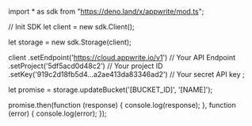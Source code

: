 import * as sdk from "https://deno.land/x/appwrite/mod.ts";

// Init SDK
let client = new sdk.Client();

let storage = new sdk.Storage(client);

client
    .setEndpoint('https://cloud.appwrite.io/v1') // Your API Endpoint
    .setProject('5df5acd0d48c2') // Your project ID
    .setKey('919c2d18fb5d4...a2ae413da83346ad2') // Your secret API key
;


let promise = storage.updateBucket('[BUCKET_ID]', '[NAME]');

promise.then(function (response) {
    console.log(response);
}, function (error) {
    console.log(error);
});